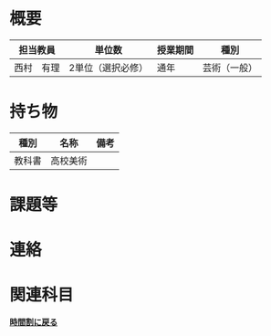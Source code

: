 # 概要
| 担当教員  | 単位数       | 授業期間 | 種別     |
|-------|-----------|------|--------|
| 西村　有理 | 2単位（選択必修） | 通年   | 芸術（一般） |
# 持ち物
| 種別  | 名称   | 備考 |
|-----|------| --- |
| 教科書 | 高校美術 |    |
# 課題等

# 連絡

# 関連科目
[**時間割に戻る**](../../timetable.md)
